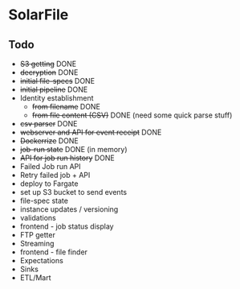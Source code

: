 # SolarFile

## Todo

* ~~S3 getting~~ DONE
* ~~decryption~~ DONE
* ~~initial file-specs~~ DONE
* ~~initial pipeline~~ DONE
* Identity establishment
  * ~~from filename~~ DONE
  * ~~from file content (CSV)~~ DONE (need some quick parse stuff)
* ~~csv parser~~ DONE
* ~~webserver and API for event receipt~~ DONE
* ~~Dockerrize~~ DONE
* ~~job-run state~~ DONE (in memory)
* ~~API for job run history~~ DONE
* Failed Job run API
* Retry failed job + API
* deploy to Fargate
* set up S3 bucket to send events
* file-spec state
* instance updates / versioning
* validations
* frontend - job status display
* FTP getter
* Streaming
* frontend - file finder
* Expectations
* Sinks
* ETL/Mart
